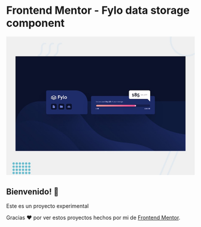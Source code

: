 # Frontend Mentor - Fylo data storage component

![Design preview for the Fylo data storage component coding challenge](./design/desktop-preview.jpg)

## Bienvenido! 👋

Este es un proyecto experimental

Gracias ❤️ por ver estos proyectos hechos por mi de [Frontend Mentor](https://www.frontendmentor.io/dashboard).


